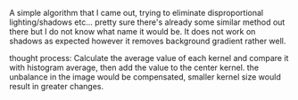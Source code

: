 A simple algorithm that I came out, trying to eliminate disproportional lighting/shadows etc...
pretty sure there's already some similar method out there but I do not know what name it would be.
It does not work on shadows as expected however it removes background gradient rather well. 

thought process:
Calculate the average value of each kernel and compare it with histogram average, then add the value to the center kernel.
the unbalance in the image would be compensated, smaller kernel size would result in greater changes.
